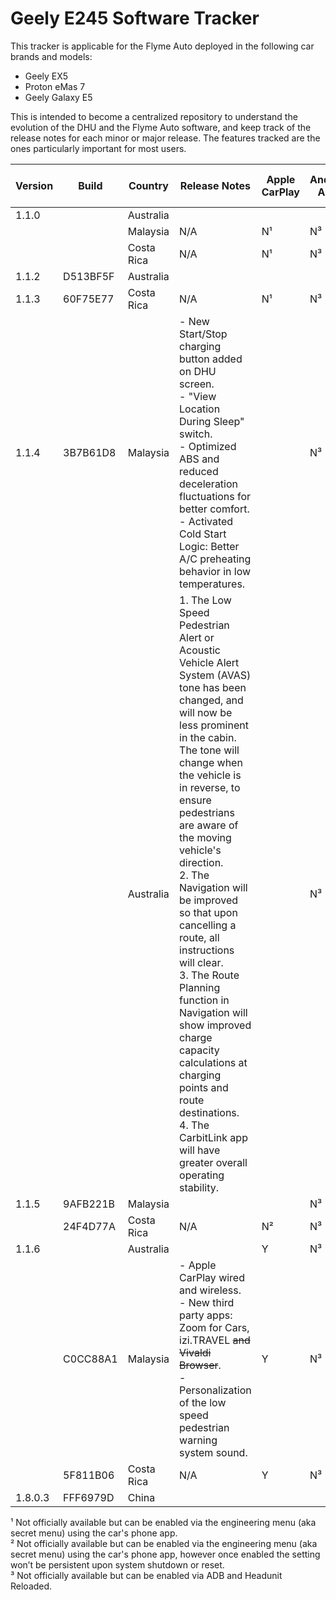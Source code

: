 # Geely E245 Software Tracker
This tracker is applicable for the Flyme Auto deployed in the following car brands and models:
- Geely EX5
- Proton eMas 7
- Geely Galaxy E5

This is intended to become a centralized repository to understand the evolution of the DHU and the Flyme Auto software, and keep track of the release notes for each minor or major release.
The features tracked are the ones particularly important for most users.

| Version | Build    | Country    | Release Notes                                                                                                                                                                                                                           | Apple CarPlay | Android Auto | ADB Access | CarbitLink while Driving | Selectable AVAS Sound |
|---------|----------|------------|-----------------------------------------------------------------------------------------------------------------------------------------------------------------------------------------------------------------------------------------|---------------|--------------|------------|--------------------------|-----------------------|
| 1.1.0   |          | Australia  |                                                                                                                                                                                                                                         |               |              | Y          |                        | N                     |
|         |          | Malaysia   | N/A                                                                                                                                                                                                                                     | N¹            | N³           | Y          | Y                        | N                     |
|         |          | Costa Rica | N/A                                                                                                                                                                                                                                     | N¹            | N³           | Y          | Y                        | N                     |
| 1.1.2   | D513BF5F | Australia  |                                                                                                                                                                                                                                         |               |              |            |                        |                       |
| 1.1.3   | 60F75E77 | Costa Rica | N/A                                                                                                                                                                                                                                     | N¹            | N³           | N          | Y                        | N                     |
| 1.1.4   | 3B7B61D8 | Malaysia   | - New Start/Stop charging button added on DHU screen.<br> - "View Location During Sleep" switch.<br> - Optimized ABS and reduced deceleration fluctuations for better comfort.<br> - Activated Cold Start Logic: Better A/C preheating behavior in low temperatures. |               | N³           |            |                        | N                     |
|         |          | Australia  | 1. The Low Speed Pedestrian Alert or Acoustic Vehicle Alert System (AVAS) tone has been changed, and will now be less prominent in the cabin. The tone will change when the vehicle is in reverse, to ensure pedestrians are aware of the moving vehicle's direction.<br> 2. The Navigation will be improved so that upon cancelling a route, all instructions will clear.<br> 3. The Route Planning function in Navigation will show improved charge capacity calculations at charging points and route destinations.<br> 4. The CarbitLink app will have greater overall operating stability. |               | N³           |            |                        | N                     |
| 1.1.5   | 9AFB221B | Malaysia   |                                                                                                                                                                                                                                         |               | N³           |            |                        | N                     |
|         | 24F4D77A | Costa Rica | N/A                                                                                                                                                                                                                                     | N²            | N³           | N          | N                        | N                     |
| 1.1.6   |          | Australia  |                                                                                                                                                                                                                                         | Y             | N³           |            |                        |                       |
|         | C0CC88A1 | Malaysia   | - Apple CarPlay wired and wireless.<br> - New third party apps: Zoom for Cars, izi.TRAVEL ~~and Vivaldi Browser~~.<br> - Personalization of the low speed pedestrian warning system sound.                                                          | Y             | N³           | N          | N                        | Y                     |
|         | 5F811B06 | Costa Rica | N/A                                                                                                                                                                                                                                     | Y             | N³           | N          | N                        | Y                     |
| 1.8.0.3 | FFF6979D | China      |                                                                                                                                                                                                                                         |               |              |            |                        |                       |

¹ Not officially available but can be enabled via the engineering menu (aka secret menu) using the car's phone app.<br>
² Not officially available but can be enabled via the engineering menu (aka secret menu) using the car's phone app, however once enabled the setting won’t be persistent upon system shutdown or reset.<br>
³ Not officially available but can be enabled via ADB and Headunit Reloaded.<br>
